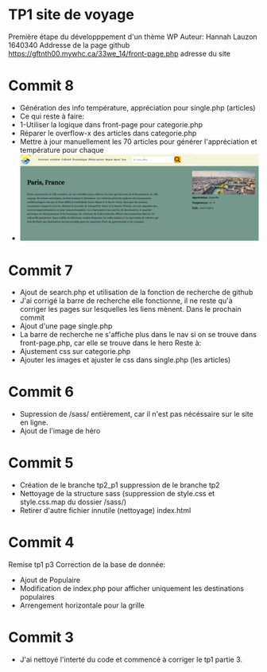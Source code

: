 # TP1 site de voyage
Première étape du développpement d'un thème WP
Auteur: Hannah Lauzon 1640340
Addresse de la page github
https://gftnth00.mywhc.ca/33we_14/front-page.php adresse du site

# Commit 8
- Génération des info température, appréciation pour single.php (articles)
- Ce qui reste à faire:
- 1-Utiliser la logique dans front-page pour categorie.php
- Réparer le overflow-x des articles dans categorie.php
- Mettre à jour manuellement les 70 articles pour générer l'appréciation et température pour chaque
- ![Alt text](github/image.png)

# Commit 7
- Ajout de search.php et utilisation de la fonction de recherche de github
- J'ai corrigé la barre de recherche elle fonctionne, il ne reste qu'à corriger les pages sur lesquelles les liens mènent. Dans le prochain commit
- Ajout d'une page single.php
- La barre de recherche ne s'affiche plus dans le nav si on se trouve dans front-page.php, car elle se trouve dans le hero
Reste à:
- Ajustement css sur categorie.php
- Ajouter les images et ajuster le css dans single.php (les articles)

# Commit 6
- Supression de /sass/ entièrement, car il n'est pas nécéssaire sur le site en ligne.
- Ajout de l'image de héro

# Commit 5
- Création de le branche tp2_p1 suppression de le branche tp2
- Nettoyage de la structure sass (suppression de style.css et style.css.map du dossier /sass/)
- Retirer d'autre fichier innutile (nettoyage) index.html

# Commit 4
Remise tp1 p3
Correction de la base de donnée: 
- Ajout de Populaire
- Modification de index.php pour afficher uniquement les destinations populaires
- Arrengement horizontale pour la grille

# Commit 3
- J'ai nettoyé l'interté du code et commencé à corriger le tp1 partie 3.